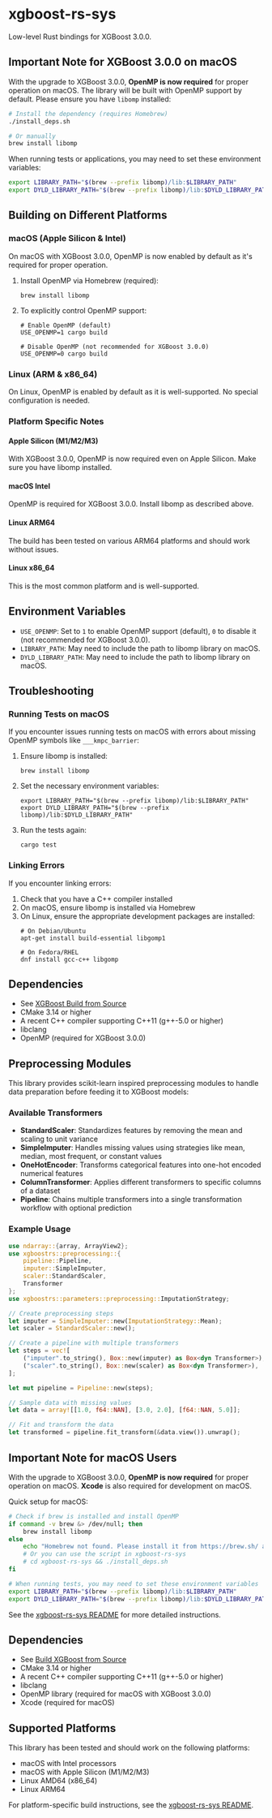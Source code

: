 # xgboost-rs-sys

Low-level Rust bindings for XGBoost 3.0.0.

## Important Note for XGBoost 3.0.0 on macOS

With the upgrade to XGBoost 3.0.0, **OpenMP is now required** for proper operation on macOS. The library will be built with OpenMP support by default. Please ensure you have `libomp` installed:

```bash
# Install the dependency (requires Homebrew)
./install_deps.sh

# Or manually
brew install libomp
```

When running tests or applications, you may need to set these environment variables:

```bash
export LIBRARY_PATH="$(brew --prefix libomp)/lib:$LIBRARY_PATH"
export DYLD_LIBRARY_PATH="$(brew --prefix libomp)/lib:$DYLD_LIBRARY_PATH"
```

## Building on Different Platforms

### macOS (Apple Silicon & Intel)

On macOS with XGBoost 3.0.0, OpenMP is now enabled by default as it's required for proper operation. 

1. Install OpenMP via Homebrew (required):
   ```
   brew install libomp
   ```

2. To explicitly control OpenMP support:
   ```
   # Enable OpenMP (default)
   USE_OPENMP=1 cargo build
   
   # Disable OpenMP (not recommended for XGBoost 3.0.0)
   USE_OPENMP=0 cargo build
   ```

### Linux (ARM & x86_64)

On Linux, OpenMP is enabled by default as it is well-supported. No special configuration is needed.

### Platform Specific Notes

#### Apple Silicon (M1/M2/M3)

With XGBoost 3.0.0, OpenMP is now required even on Apple Silicon. Make sure you have libomp installed.

#### macOS Intel

OpenMP is required for XGBoost 3.0.0. Install libomp as described above.

#### Linux ARM64

The build has been tested on various ARM64 platforms and should work without issues.

#### Linux x86_64

This is the most common platform and is well-supported.

## Environment Variables

- `USE_OPENMP`: Set to `1` to enable OpenMP support (default), `0` to disable it (not recommended for XGBoost 3.0.0).
- `LIBRARY_PATH`: May need to include the path to libomp library on macOS.
- `DYLD_LIBRARY_PATH`: May need to include the path to libomp library on macOS.

## Troubleshooting

### Running Tests on macOS

If you encounter issues running tests on macOS with errors about missing OpenMP symbols like `___kmpc_barrier`:

1. Ensure libomp is installed:
   ```
   brew install libomp
   ```

2. Set the necessary environment variables:
   ```
   export LIBRARY_PATH="$(brew --prefix libomp)/lib:$LIBRARY_PATH"
   export DYLD_LIBRARY_PATH="$(brew --prefix libomp)/lib:$DYLD_LIBRARY_PATH"
   ```

3. Run the tests again:
   ```
   cargo test
   ```

### Linking Errors

If you encounter linking errors:

1. Check that you have a C++ compiler installed
2. On macOS, ensure libomp is installed via Homebrew
3. On Linux, ensure the appropriate development packages are installed:
   ```
   # On Debian/Ubuntu
   apt-get install build-essential libgomp1
   
   # On Fedora/RHEL
   dnf install gcc-c++ libgomp
   ```

## Dependencies
- See [XGBoost Build from Source](https://xgboost.readthedocs.io/en/stable/build.html#id4)
- CMake 3.14 or higher
- A recent C++ compiler supporting C++11 (g++-5.0 or higher)
- libclang
- OpenMP (required for XGBoost 3.0.0)

## Preprocessing Modules

This library provides scikit-learn inspired preprocessing modules to handle data preparation before feeding it to XGBoost models:

### Available Transformers

- **StandardScaler**: Standardizes features by removing the mean and scaling to unit variance
- **SimpleImputer**: Handles missing values using strategies like mean, median, most frequent, or constant values
- **OneHotEncoder**: Transforms categorical features into one-hot encoded numerical features
- **ColumnTransformer**: Applies different transformers to specific columns of a dataset
- **Pipeline**: Chains multiple transformers into a single transformation workflow with optional prediction

### Example Usage

```rust
use ndarray::{array, ArrayView2};
use xgboostrs::preprocessing::{
    pipeline::Pipeline,
    imputer::SimpleImputer,
    scaler::StandardScaler,
    Transformer
};
use xgboostrs::parameters::preprocessing::ImputationStrategy;

// Create preprocessing steps
let imputer = SimpleImputer::new(ImputationStrategy::Mean);
let scaler = StandardScaler::new();

// Create a pipeline with multiple transformers
let steps = vec![
    ("imputer".to_string(), Box::new(imputer) as Box<dyn Transformer>),
    ("scaler".to_string(), Box::new(scaler) as Box<dyn Transformer>),
];

let mut pipeline = Pipeline::new(steps);

// Sample data with missing values
let data = array![[1.0, f64::NAN], [3.0, 2.0], [f64::NAN, 5.0]];

// Fit and transform the data
let transformed = pipeline.fit_transform(&data.view()).unwrap();

```

## Important Note for macOS Users

With the upgrade to XGBoost 3.0.0, **OpenMP is now required** for proper operation on macOS. **Xcode** is also required for development on macOS.

Quick setup for macOS:
```bash
# Check if brew is installed and install OpenMP
if command -v brew &> /dev/null; then
    brew install libomp
else
    echo "Homebrew not found. Please install it from https://brew.sh/ and then run 'brew install libomp'"
    # Or you can use the script in xgboost-rs-sys
    # cd xgboost-rs-sys && ./install_deps.sh
fi

# When running tests, you may need to set these environment variables
export LIBRARY_PATH="$(brew --prefix libomp)/lib:$LIBRARY_PATH"
export DYLD_LIBRARY_PATH="$(brew --prefix libomp)/lib:$DYLD_LIBRARY_PATH"
```

See the [xgboost-rs-sys README](xgboost-rs-sys/README.md) for more detailed instructions.

## Dependencies
- See [Build XGBoost from Source](https://xgboost.readthedocs.io/en/stable/build.html#building-from-source)
- CMake 3.14 or higher
- A recent C++ compiler supporting C++11 (g++-5.0 or higher)
- libclang
- OpenMP library (required for macOS with XGBoost 3.0.0)
- Xcode (required for macOS)

## Supported Platforms

This library has been tested and should work on the following platforms:
- macOS with Intel processors
- macOS with Apple Silicon (M1/M2/M3)
- Linux AMD64 (x86_64)
- Linux ARM64

For platform-specific build instructions, see the [xgboost-rs-sys README](xgboost-rs-sys/README.md).
